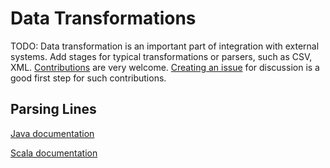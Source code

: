 # Data Transformations

TODO: Data transformation is an important part of integration with external systems. Add stages for typical transformations or parsers, such as CSV, XML. [Contributions](https://github.com/akka/alpakka/blob/master/CONTRIBUTING.md) are very welcome.
[Creating an issue](https://github.com/akka/alpakka/issues) for discussion is a good first step for such contributions.

## Parsing Lines

[Java documentation](http://doc.akka.io/docs/akka/2.4/java/stream/stream-cookbook.html#Parsing_lines_from_a_stream_of_ByteStrings)

[Scala documentation](http://doc.akka.io/docs/akka/2.4/scala/stream/stream-cookbook.html#Parsing_lines_from_a_stream_of_ByteStrings)